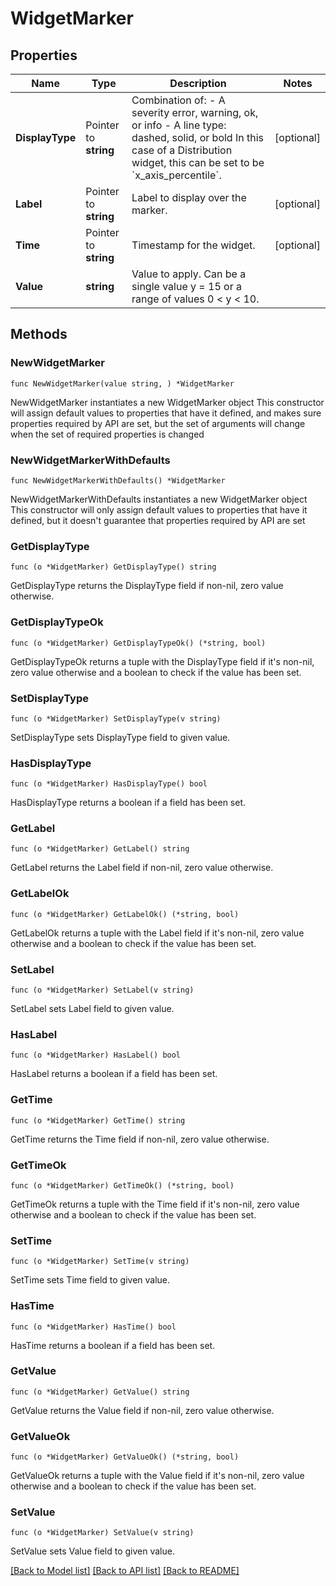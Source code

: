 # WidgetMarker

## Properties

Name | Type | Description | Notes
---- | ---- | ----------- | ------
**DisplayType** | Pointer to **string** | Combination of:   - A severity error, warning, ok, or info   - A line type: dashed, solid, or bold In this case of a Distribution widget, this can be set to be &#x60;x_axis_percentile&#x60;.  | [optional] 
**Label** | Pointer to **string** | Label to display over the marker. | [optional] 
**Time** | Pointer to **string** | Timestamp for the widget. | [optional] 
**Value** | **string** | Value to apply. Can be a single value y &#x3D; 15 or a range of values 0 &lt; y &lt; 10. | 

## Methods

### NewWidgetMarker

`func NewWidgetMarker(value string, ) *WidgetMarker`

NewWidgetMarker instantiates a new WidgetMarker object
This constructor will assign default values to properties that have it defined,
and makes sure properties required by API are set, but the set of arguments
will change when the set of required properties is changed

### NewWidgetMarkerWithDefaults

`func NewWidgetMarkerWithDefaults() *WidgetMarker`

NewWidgetMarkerWithDefaults instantiates a new WidgetMarker object
This constructor will only assign default values to properties that have it defined,
but it doesn't guarantee that properties required by API are set

### GetDisplayType

`func (o *WidgetMarker) GetDisplayType() string`

GetDisplayType returns the DisplayType field if non-nil, zero value otherwise.

### GetDisplayTypeOk

`func (o *WidgetMarker) GetDisplayTypeOk() (*string, bool)`

GetDisplayTypeOk returns a tuple with the DisplayType field if it's non-nil, zero value otherwise
and a boolean to check if the value has been set.

### SetDisplayType

`func (o *WidgetMarker) SetDisplayType(v string)`

SetDisplayType sets DisplayType field to given value.

### HasDisplayType

`func (o *WidgetMarker) HasDisplayType() bool`

HasDisplayType returns a boolean if a field has been set.

### GetLabel

`func (o *WidgetMarker) GetLabel() string`

GetLabel returns the Label field if non-nil, zero value otherwise.

### GetLabelOk

`func (o *WidgetMarker) GetLabelOk() (*string, bool)`

GetLabelOk returns a tuple with the Label field if it's non-nil, zero value otherwise
and a boolean to check if the value has been set.

### SetLabel

`func (o *WidgetMarker) SetLabel(v string)`

SetLabel sets Label field to given value.

### HasLabel

`func (o *WidgetMarker) HasLabel() bool`

HasLabel returns a boolean if a field has been set.

### GetTime

`func (o *WidgetMarker) GetTime() string`

GetTime returns the Time field if non-nil, zero value otherwise.

### GetTimeOk

`func (o *WidgetMarker) GetTimeOk() (*string, bool)`

GetTimeOk returns a tuple with the Time field if it's non-nil, zero value otherwise
and a boolean to check if the value has been set.

### SetTime

`func (o *WidgetMarker) SetTime(v string)`

SetTime sets Time field to given value.

### HasTime

`func (o *WidgetMarker) HasTime() bool`

HasTime returns a boolean if a field has been set.

### GetValue

`func (o *WidgetMarker) GetValue() string`

GetValue returns the Value field if non-nil, zero value otherwise.

### GetValueOk

`func (o *WidgetMarker) GetValueOk() (*string, bool)`

GetValueOk returns a tuple with the Value field if it's non-nil, zero value otherwise
and a boolean to check if the value has been set.

### SetValue

`func (o *WidgetMarker) SetValue(v string)`

SetValue sets Value field to given value.



[[Back to Model list]](../README.md#documentation-for-models) [[Back to API list]](../README.md#documentation-for-api-endpoints) [[Back to README]](../README.md)


